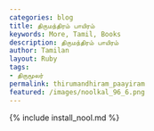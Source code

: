 ```yaml
---  
categories: blog  
title: திருமந்திரம் பாயிரம்
keywords: More, Tamil, Books  
description: திருமந்திரம் பாயிரம்
author: Tamilan  
layout: Ruby  
tags:     
- திருமூலர்
permalink: thirumandhiram_paayiram  
featured: /images/noolkal_96_6.png  
---  
```

{% include install_nool.md %}  

